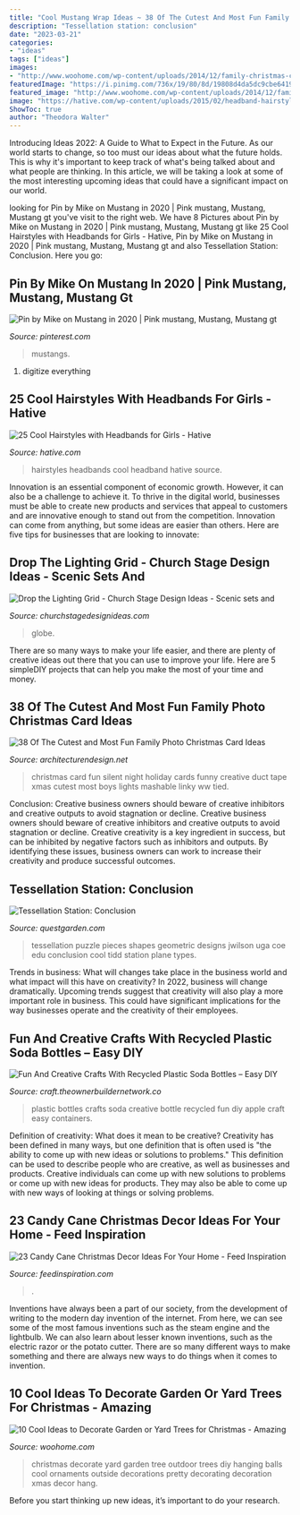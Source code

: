 ```yaml
---
title: "Cool Mustang Wrap Ideas ~ 38 Of The Cutest And Most Fun Family Photo Christmas Card Ideas"
description: "Tessellation station: conclusion"
date: "2023-03-21"
categories:
- "ideas"
tags: ["ideas"]
images:
- "http://www.woohome.com/wp-content/uploads/2014/12/family-christmas-card-ideas-21.jpg"
featuredImage: "https://i.pinimg.com/736x/19/80/8d/19808d4da5dc9cbe6419a78bfa85bdbc.jpg"
featured_image: "http://www.woohome.com/wp-content/uploads/2014/12/family-christmas-card-ideas-21.jpg"
image: "https://hative.com/wp-content/uploads/2015/02/headband-hairstyles/20-cool-hairstyles-with-headbands-for-girls.jpg"
ShowToc: true
author: "Theodora Walter"
---
```



Introducing Ideas 2022: A Guide to What to Expect in the Future. As our world starts to change, so too must our ideas about what the future holds. This is why it's important to keep track of what's being talked about and what people are thinking. In this article, we will be taking a look at some of the most interesting upcoming ideas that could have a significant impact on our world.

	

		
looking for Pin by Mike on Mustang in 2020 | Pink mustang, Mustang, Mustang gt you've visit to the right web. We have 8 Pictures about Pin by Mike on Mustang in 2020 | Pink mustang, Mustang, Mustang gt like 25 Cool Hairstyles with Headbands for Girls - Hative, Pin by Mike on Mustang in 2020 | Pink mustang, Mustang, Mustang gt and also Tessellation Station: Conclusion. Here you go:
		
    
## Pin By Mike On Mustang In 2020 | Pink Mustang, Mustang, Mustang Gt

<img loading=lazy src="https://i.pinimg.com/736x/19/80/8d/19808d4da5dc9cbe6419a78bfa85bdbc.jpg" onerror="this.onerror=null;this.src='https://tse1.mm.bing.net/th?id=OIP.AEefRMBjoCHer9ycLHIf_gHaFR&amp;pid=15.1';" alt="Pin by Mike on Mustang in 2020 | Pink mustang, Mustang, Mustang gt">

_Source: pinterest.com_

>mustangs. 

	

1. digitize everything

    
## 25 Cool Hairstyles With Headbands For Girls - Hative

<img loading=lazy src="https://hative.com/wp-content/uploads/2015/02/headband-hairstyles/20-cool-hairstyles-with-headbands-for-girls.jpg" onerror="this.onerror=null;this.src='https://tse2.mm.bing.net/th?id=OIP.txd59uO8V7I2mhymuEZmcAHaLW&amp;pid=15.1';" alt="25 Cool Hairstyles with Headbands for Girls - Hative">

_Source: hative.com_

>hairstyles headbands cool headband hative source. 

	

Innovation is an essential component of economic growth. However, it can also be a challenge to achieve it. To thrive in the digital world, businesses must be able to create new products and services that appeal to customers and are innovative enough to stand out from the competition. Innovation can come from anything, but some ideas are easier than others. Here are five tips for businesses that are looking to innovate:

    
## Drop The Lighting Grid - Church Stage Design Ideas - Scenic Sets And

<img loading=lazy src="http://churchstagedesignideas.com/wp-content/uploads/2019/01/Drop-the-Lighting-Grid-Stage-Design.jpg" onerror="this.onerror=null;this.src='https://tse3.mm.bing.net/th?id=OIP.7PuUEL9bwv-h9LoKrAVzxgHaDe&amp;pid=15.1';" alt="Drop the Lighting Grid - Church Stage Design Ideas - Scenic sets and">

_Source: churchstagedesignideas.com_

>globe. 

	

There are so many ways to make your life easier, and there are plenty of creative ideas out there that you can use to improve your life. Here are 5 simpleDIY projects that can help you make the most of your time and money.

    
## 38 Of The Cutest And Most Fun Family Photo Christmas Card Ideas

<img loading=lazy src="http://www.woohome.com/wp-content/uploads/2014/12/family-christmas-card-ideas-21.jpg" onerror="this.onerror=null;this.src='https://tse4.mm.bing.net/th?id=OIP.MWlxxhK2Spk5ObHQuB4d_gHaK4&amp;pid=15.1';" alt="38 Of The Cutest and Most Fun Family Photo Christmas Card Ideas">

_Source: architecturendesign.net_

>christmas card fun silent night holiday cards funny creative duct tape xmas cutest most boys lights mashable linky ww tied. 

	

Conclusion: Creative business owners should beware of creative inhibitors and creative outputs to avoid stagnation or decline.
Creative business owners should beware of creative inhibitors and creative outputs to avoid stagnation or decline. Creative creativity is a key ingredient in success, but can be inhibited by negative factors such as inhibitors and outputs. By identifying these issues, business owners can work to increase their creativity and produce successful outcomes.

    
## Tessellation Station: Conclusion

<img loading=lazy src="http://questgarden.com/149/84/7/121029093640/images/Puzzle20Tessellation.gif" onerror="this.onerror=null;this.src='https://tse3.mm.bing.net/th?id=OIP.y9HzYIPh6qkzDVHQIj8I5gHaFj&amp;pid=15.1';" alt="Tessellation Station: Conclusion">

_Source: questgarden.com_

>tessellation puzzle pieces shapes geometric designs jwilson uga coe edu conclusion cool tidd station plane types. 

	

Trends in business: What will changes take place in the business world and what impact will this have on creativity?
In 2022, business will change dramatically. Upcoming trends suggest that creativity will also play a more important role in business. This could have significant implications for the way businesses operate and the creativity of their employees.

    
## Fun And Creative Crafts With Recycled Plastic Soda Bottles – Easy DIY

<img loading=lazy src="https://craft.theownerbuildernetwork.co/files/2015/04/Plastic-Bottle-Ideas019.jpg" onerror="this.onerror=null;this.src='https://tse3.mm.bing.net/th?id=OIP.Sz33pJK--vBU3WnRhq0a4QHaE7&amp;pid=15.1';" alt="Fun And Creative Crafts With Recycled Plastic Soda Bottles – Easy DIY">

_Source: craft.theownerbuildernetwork.co_

>plastic bottles crafts soda creative bottle recycled fun diy apple craft easy containers. 

	

Definition of creativity: What does it mean to be creative?
Creativity has been defined in many ways, but one definition that is often used is "the ability to come up with new ideas or solutions to problems." This definition can be used to describe people who are creative, as well as businesses and products. Creative individuals can come up with new solutions to problems or come up with new ideas for products. They may also be able to come up with new ways of looking at things or solving problems.

    
## 23 Candy Cane Christmas Decor Ideas For Your Home - Feed Inspiration

<img loading=lazy src="https://www.feedinspiration.com/wp-content/uploads/2016/09/Candy-Cane-Christmas-Table-Decoration.jpg" onerror="this.onerror=null;this.src='https://tse4.mm.bing.net/th?id=OIP.teSt7Elfwlq7_cS8gG85UwHaLg&amp;pid=15.1';" alt="23 Candy Cane Christmas Decor Ideas For Your Home - Feed Inspiration">

_Source: feedinspiration.com_

>. 

	

Inventions have always been a part of our society, from the development of writing to the modern day invention of the internet. From here, we can see some of the most famous inventions such as the steam engine and the lightbulb. We can also learn about lesser known inventions, such as the electric razor or the potato cutter. There are so many different ways to make something and there are always new ways to do things when it comes to invention.

    
## 10 Cool Ideas To Decorate Garden Or Yard Trees For Christmas - Amazing

<img loading=lazy src="http://www.woohome.com/wp-content/uploads/2016/12/decorate-outdoor-tree-this-christmas-05.jpg" onerror="this.onerror=null;this.src='https://tse4.mm.bing.net/th?id=OIP.KHZAfA4r3P96BUw7NllHIwHaLI&amp;pid=15.1';" alt="10 Cool Ideas to Decorate Garden or Yard Trees for Christmas - Amazing">

_Source: woohome.com_

>christmas decorate yard garden tree outdoor trees diy hanging balls cool ornaments outside decorations pretty decorating decoration xmas decor hang. 

	

Before you start thinking up new ideas, it’s important to do your research.

